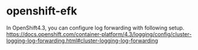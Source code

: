 # openshift-efk

In OpenShift4.3, you can configure log forwarding with following setup.
https://docs.openshift.com/container-platform/4.3/logging/config/cluster-logging-log-forwarding.html#cluster-logging-log-forwarding
